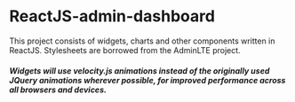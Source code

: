 # ReactJS-admin-dashboard

This project consists of widgets, charts and other components written in ReactJS. Stylesheets are borrowed from the AdminLTE project. 

##### Widgets will use velocity.js animations instead of the originally used JQuery animations wherever possible, for improved performance across all browsers and devices.